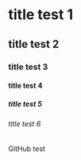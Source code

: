 # title test 1
## title test 2
### title test 3
#### title test 4
##### title test 5
###### title test 6


GitHub test
